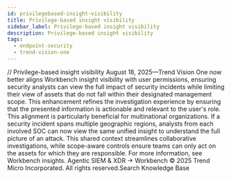 ```yaml
---
id: privilegebased-insight-visibility
title: Privilege-based insight visibility
sidebar_label: Privilege-based insight visibility
description: Privilege-based insight visibility
tags:
  - endpoint-security
  - trend-vision-one
---
```


/*<![CDATA[*/ $('#title').html($('meta[name=map-description]').attr('content')); /*]]>*/ Privilege-based insight visibility August 18, 2025—Trend Vision One now better aligns Workbench insight visibility with user permissions, ensuring security analysts can view the full impact of security incidents while limiting their view of assets that do not fall within their designated management scope. This enhancement refines the investigation experience by ensuring that the presented information is actionable and relevant to the user's role. This alignment is particularly beneficial for multinational organizations. If a security incident spans multiple geographic regions, analysts from each involved SOC can now view the same unified insight to understand the full picture of an attack. This shared context streamlines collaborative investigations, while scope-aware controls ensure teams can only act on the assets for which they are responsible. For more information, see Workbench insights. Agentic SIEM & XDR → Workbench © 2025 Trend Micro Incorporated. All rights reserved.Search Knowledge Base